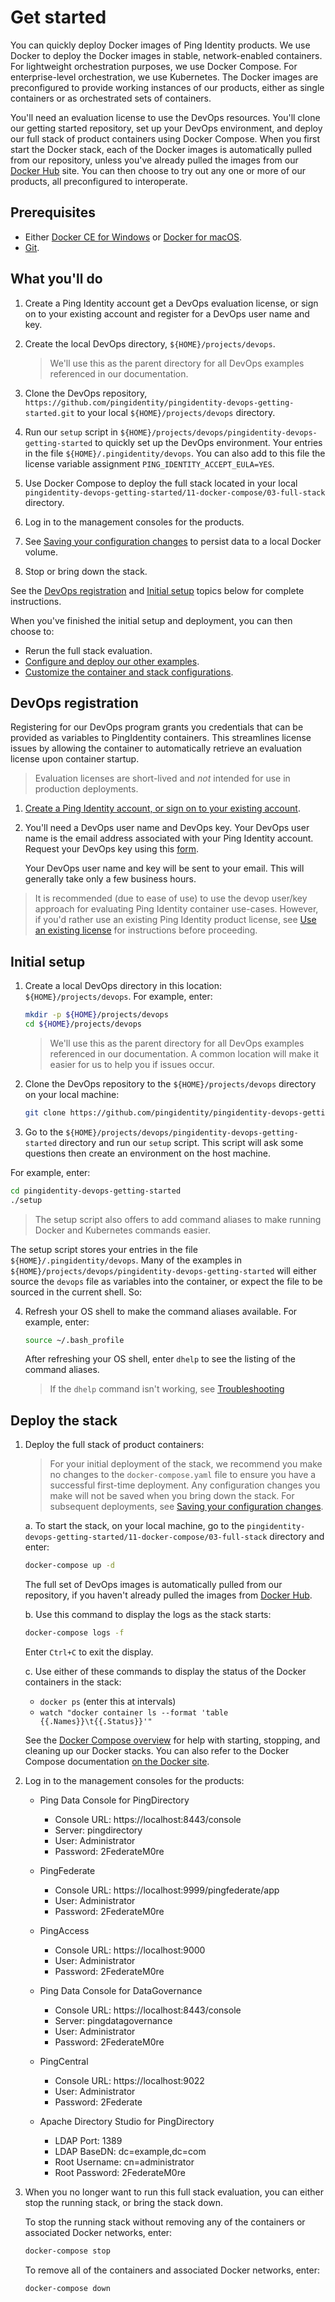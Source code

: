 # Get started

You can quickly deploy Docker images of Ping Identity products. We use Docker to deploy the Docker images in stable, network-enabled containers. For lightweight orchestration purposes, we use Docker Compose. For enterprise-level orchestration, we use Kubernetes. The Docker images are preconfigured to provide working instances of our products, either as single containers or as orchestrated sets of containers. 

You'll need an evaluation license to use the DevOps resources. You'll clone our getting started repository, set up your DevOps environment, and deploy our full stack of product containers using Docker Compose. When you first start the Docker stack, each of the Docker images is automatically pulled from our repository, unless you've already pulled the images from our [Docker Hub](https://hub.docker.com/u/pingidentity/) site. You can then choose to try out any one or more of our products, all preconfigured to interoperate.

## Prerequisites

* Either [Docker CE for Windows](https://docs.docker.com/v17.12/install/) or [Docker for macOS](https://docs.docker.com/v17.12/docker-for-mac/install/).
* [Git](https://git-scm.com/downloads).

## What you'll do

1. Create a Ping Identity account get a DevOps evaluation license, or sign on to your existing account and register for a DevOps user name and key.
2. Create the local DevOps directory, `${HOME}/projects/devops`.

   > We'll use this as the parent directory for all DevOps examples referenced in our documentation.

3. Clone the DevOps repository, `https://github.com/pingidentity/pingidentity-devops-getting-started.git` to your local `${HOME}/projects/devops` directory.
4. Run our `setup` script in `${HOME}/projects/devops/pingidentity-devops-getting-started` to quickly set up the DevOps environment. Your entries in the file `${HOME}/.pingidentity/devops`. You can also add to this file the license variable assignment `PING_IDENTITY_ACCEPT_EULA=YES`.
5. Use Docker Compose to deploy the full stack located in your local `pingidentity-devops-getting-started/11-docker-compose/03-full-stack` directory.
6. Log in to the management consoles for the products.
7. See [Saving your configuration changes](saveConfigs.md) to persist data to a local Docker volume.
8. Stop or bring down the stack.

See the [DevOps registration](#devopsReg) and [Initial setup](#initSetup) topics below for complete instructions.

When you've finished the initial setup and deployment, you can then choose to:

* Rerun the full stack evaluation. 
* [Configure and deploy our other examples](deploy.md).
* [Customize the container and stack configurations](config.md).

<a name="devopsReg"></a>
## DevOps registration

Registering for our DevOps program grants you credentials that can be provided as variables to PingIdentity containers. This streamlines license issues by allowing the container to automatically retrieve an evaluation license upon container startup. 

  > Evaluation licenses are short-lived and *not* intended for use in production deployments.

1. [Create a Ping Identity account, or sign on to your existing account](https://www.pingidentity.com/en/account/sign-on.html).
2. You'll need a DevOps user name and DevOps key. Your DevOps user name is the email address associated with your Ping Identity account. Request your DevOps key using this [form](https://docs.google.com/forms/d/e/1FAIpQLSdgEFvqQQNwlsxlT6SaraeDMBoKFjkJVCyMvGPVPKcrzT3yHA/viewform).

    Your DevOps user name and key will be sent to your email. This will generally take only a few business hours.

> It is recommended (due to ease of use) to use the devop user/key approach for evaluating Ping Identity container use-cases. However, if you'd rather use an existing Ping Identity product license, see [Use an existing license](existingLicense.md) for instructions before proceeding.

<a name="initSetup"></a>
## Initial setup

1. Create a local DevOps directory in this location: `${HOME}/projects/devops`. For example, enter:

    ```bash
    mkdir -p ${HOME}/projects/devops
    cd ${HOME}/projects/devops
    ```

   > We'll use this as the parent directory for all DevOps examples referenced in our documentation. A common location will make it easier for us to help you if issues occur.

2. Clone the DevOps repository to the `${HOME}/projects/devops` directory on your local machine:

   ```bash
   git clone https://github.com/pingidentity/pingidentity-devops-getting-started.git
   ```

3. Go to the `${HOME}/projects/devops/pingidentity-devops-getting-started` directory and run our `setup` script.
This script will ask some questions then create an environment on the host machine. 

For example, enter:

   ```bash
   cd pingidentity-devops-getting-started
   ./setup
   ```
   > The setup script also offers to add command aliases to make running Docker and Kubernetes commands easier.

   The setup script stores your entries in the file `${HOME}/.pingidentity/devops`. Many of the examples in `${HOME}/projects/devops/pingidentity-devops-getting-started` will either source the `devops` file as variables into the container, or expect the file to be sourced in the current shell. So:


4. Refresh your OS shell to make the command aliases available. For example, enter:

   ```bash
   source ~/.bash_profile
   ```

   After refreshing your OS shell, enter `dhelp` to see the listing of the command aliases.

   > If the `dhelp` command isn't working, see [Troubleshooting](troubleshooting/BASIC_TROUBLESHOOTING.md)

## Deploy the stack

1. Deploy the full stack of product containers:

   > For your initial deployment of the stack, we recommend you make no changes to the `docker-compose.yaml` file to ensure you have a successful first-time deployment. Any configuration changes you make will not be saved when you bring down the stack. For subsequent deployments, see [Saving your configuration changes](saveConfigs.md).

   a. To start the stack, on your local machine, go to the `pingidentity-devops-getting-started/11-docker-compose/03-full-stack` directory and enter:

   ```bash
   docker-compose up -d
   ```

   The full set of DevOps images is automatically pulled from our repository, if you haven't already pulled the images from [Docker Hub](https://hub.docker.com/u/pingidentity/).

   b. Use this command to display the logs as the stack starts:

   ```bash
   docker-compose logs -f
   ```

   Enter `Ctrl+C` to exit the display.

   c. Use either of these commands to display the status of the Docker containers in the stack:

   * `docker ps` (enter this at intervals)
   * `watch "docker container ls --format 'table {{.Names}}\t{{.Status}}'"`

   See the [Docker Compose overview](../11-docker-compose/README.md) for help with starting, stopping, and cleaning up our Docker stacks. You can also refer to the Docker Compose documentation [on the Docker site](https://docs.docker.com/compose/).

2. Log in to the management consoles for the products:

   * Ping Data Console for PingDirectory
     - Console URL: https://localhost:8443/console
     - Server: pingdirectory
     - User: Administrator
     - Password: 2FederateM0re

   * PingFederate
     - Console URL: https://localhost:9999/pingfederate/app
     - User: Administrator
     - Password: 2FederateM0re

   * PingAccess
     - Console URL: https://localhost:9000
     - User: Administrator
     - Password: 2FederateM0re

   * Ping Data Console for DataGovernance
     - Console URL: https://localhost:8443/console
     - Server: pingdatagovernance
     - User: Administrator
     - Password: 2FederateM0re

   * PingCentral
     - Console URL: https://localhost:9022
     - User: Administrator
     - Password: 2Federate

   * Apache Directory Studio for PingDirectory
     - LDAP Port: 1389
     - LDAP BaseDN: dc=example,dc=com
     - Root Username: cn=administrator
     - Root Password: 2FederateM0re

<!-- TODO: add instructions pertaining to the use cases with fullstack
  1. OAuth Playground
  2. httpbin
  3. datagov? Pingcentral? -->

3. When you no longer want to run this full stack evaluation, you can either stop the running stack, or bring the stack down.

   To stop the running stack without removing any of the containers or associated Docker networks, enter:

   ```bash
   docker-compose stop
   ```

   To remove all of the containers and associated Docker networks, enter:

   ```bash
   docker-compose down
   ```

